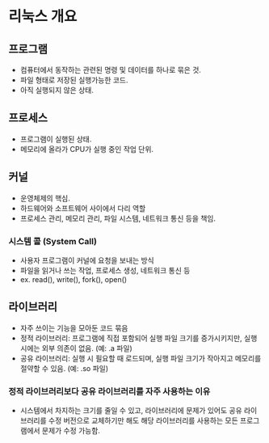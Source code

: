 # 리눅스 개요


## 프로그램
- 컴퓨터에서 동작하는 관련된 명령 및 데이터를 하나로 묶은 것.
- 파일 형태로 저장된 실행가능한 코드.
- 아직 실행되지 않은 상태.

## 프로세스
- 프로그램이 실행된 상태.
- 메모리에 올라가 CPU가 실행 중인 작업 단위.

## 커널
- 운영체제의 핵심.
- 하드웨어와 소프트웨어 사이에서 다리 역할
- 프로세스 관리, 메모리 관리, 파일 시스템, 네트워크 통신 등을 책임.
  
### 시스템 콜 (System Call)
- 사용자 프로그램이 커널에 요청을 보내는 방식
- 파일을 읽거나 쓰는 작업, 프로세스 생성, 네트워크 통신 등
- ex. read(), write(), fork(), open() 

## 라이브러리
- 자주 쓰이는 기능을 모아둔 코드 묶음
- 정적 라이브러리: 프로그램에 직접 포함되어 실행 파일 크기를 증가시키지만, 실행 시에는 외부 의존이 없음. (예: .a 파일)
- 공유 라이브러리: 실행 시 필요할 때 로드되며, 실행 파일 크기가 작아지고 메모리를 절약할 수 있음. (예: .so 파일)

### 정적 라이브러리보다 공유 라이브러리를 자주 사용하는 이유
- 시스템에서 차지하는 크기를 줄일 수 있고, 라이브러리에 문제가 있어도 공유 라이브러리를 수정 버전으로 교체하기만 해도 해당 라이브러리를 사용하는 모든 프로그램에서 문제가 수정 가능함.